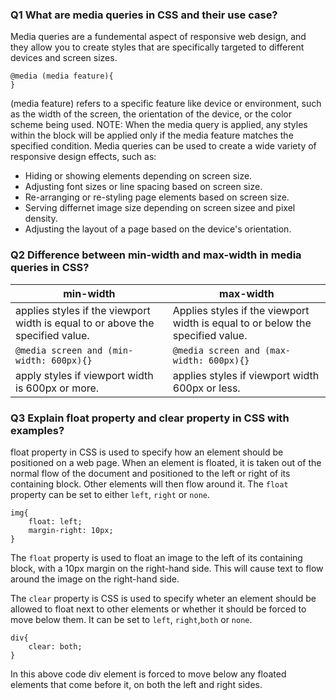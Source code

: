 ### Q1 What are media queries in CSS and their use case?
Media queries are a fundemental aspect of responsive web design, and they allow you to create styles that are specifically targeted to different devices and screen sizes.
```
@media (media feature){
}
```
(media feature) refers to a specific feature like device or environment, such as the width of the screen, the orientation of the device, or the color scheme being used.
NOTE: When the media query is applied, any styles within the block will be applied only if the media feature matches the specified condition.
Media queries can be used to create a wide variety of responsive design effects, such as:
- Hiding or showing elements depending on screen size.
- Adjusting font sizes or line spacing based on screen size.
- Re-arranging or re-styling page elements based on screen size.
- Serving differnet image size depending on screen sizee and pixel density.
- Adjusting the layout of a page based on the device's orientation.

### Q2 Difference between min-width and max-width in media queries in CSS?
|min-width|max-width|
|---------|---------|
|applies styles if the viewport width is equal to or above the specified value.|Applies styles if the viewport width is equal  to or below the specified value.|
|`@media screen and (min-width: 600px){}`|`@media screen and (max-width: 600px){}`|
|apply styles if viewport width is 600px or more.|applies styles if viewport width 600px or less.|

### Q3 Explain float property and clear property in CSS with examples?
float property in CSS is used to specify how an element should be positioned on a web page. When an element is floated, it is taken out of the normal flow of the document and positioned to the left or right of its containing block. Other elements will then flow around it. The `float` property can be set to either `left`, `right` or `none`.
```
img{
    float: left;
    margin-right: 10px;
}
```
The `float` property is used to float an image to the left of its containing block, with a 10px margin on the right-hand side. This will cause text to flow around the image on the right-hand side.

The `clear` property is CSS is used to specify wheter an element should be allowed to float next to other elements or whether it should be forced to move below them. It can be set to `left`, `right`,`both` or `none`.
```
div{
    clear: both;
}
```
In this above code div element is forced to move below any floated elements that come before it, on both the left and right sides.